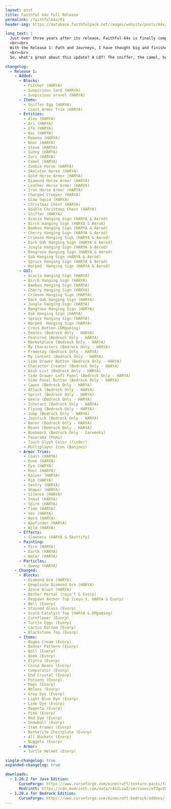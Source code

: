 ```yaml
---
layout: post
title: Faithful 64x Full Release
permalink: /faithful64x/R1
header-img: https://database.faithfulpack.net/images/website/posts/64x/R1.jpg

long_text: |
  Just over three years after its release, Faithful 64x is finally complete!
  <br><br>
  With the Release 1: Path and Journeys, I have thought big and finished what I started. But first - thank you for your continued support since its launch on July 5, 2020. The pack is soon going to hit 3 million downloads and it's phenomenal!
  <br><br>
  So, what's great about this update? A LOT! The sniffer, the camel, horse armor, paintings, there's enough for everyone! The full list is available in the article below, and be warned, it's long... very long.

changelog:
  - Release 1:
    - Added:
      - Blocks:
        - Pitcher (HARYA)
        - Suspicious Sand (HARYA)
        - Suspicious Gravel (HARYA)
      - Items:
        - Sniffer Egg (HARYA)
        - Coast Armor Trim (HARYA)
      - Entities:
        - Alex (HARYA)
        - Ari (HARYA)
        - Efe (HARYA)
        - Kai (HARYA)
        - Makena (HARYA)
        - Noor (HARYA)
        - Steve (HARYA)
        - Sunny (HARYA)
        - Zuri (HARYA)
        - Camel (HARYA)
        - Zombie Horse (HARYA)
        - Skeleton Horse (HARYA)
        - Gold Horse Armor (HARYA)
        - Diamond Horse Armor (HARYA)
        - Leather Horse Armor (HARYA)
        - Iron Horse Armor (HARYA)
        - Charged Creeper (HARYA)
        - Glow Squid (HARYA)
        - Christmas Chest (HARYA)
        - Double Christmas Chest (HARYA)
        - Sniffer (HARYA)
        - Acacia Hanging Sign (HARYA & Aerod)
        - Birch Hanging Sign (HARYA & Aerod)
        - Bamboo Hanging Sign (HARYA & Aerod)
        - Cherry Hanging Sign (HARYA & Aerod)
        - Crimson Hanging Sign (HARYA & Aerod)
        - Dark Oak Hanging Sign (HARYA & Aerod)
        - Jungle Hanging Sign (HARYA & Aerod)
        - Mangrove Hanging Sign (HARYA & Aerod)
        - Oak Hanging Sign (HARYA & Aerod)
        - Spruce Hanging Sign (HARYA & Aerod)
        - Warped  Hanging Sign (HARYA & Aerod)
      - GUI:
        - Acacia Hanging Sign (HARYA)
        - Birch Hanging Sign (HARYA)
        - Bamboo Hanging Sign (HARYA)
        - Cherry Hanging Sign (HARYA)
        - Crimson Hanging Sign (HARYA)
        - Dark Oak Hanging Sign (HARYA)
        - Jungle Hanging Sign (HARYA)
        - Mangrove Hanging Sign (HARYA)
        - Oak Hanging Sign (HARYA)
        - Spruce Hanging Sign (HARYA)
        - Warped  Hanging Sign (HARYA)
        - Cross Button (DMgaming)
        - Emotes (Bedrock Only - HARYA)
        - Featured (Bedrock Only - HARYA)
        - Marketplace (Bedrock Only - HARYA)
        - My Characters (Bedrock Only - HARYA)
        - Promotag (Bedrock Only - HARYA)
        - My Content (Bedrock Only - HARYA)
        - Side Drawer Button (Bedrock Only - HARYA)
        - Character Creator (Bedrock Only - HARYA)
        - Wish List (Bedrock Only - HARYA)
        - Side Drawer Left Panel (Bedrock Only - HARYA)
        - Side Panel Button (Bedrock Only - HARYA)
        - Capes (Bedrock Only - HARYA)
        - Attack (Bedrock Only - HARYA)
        - Sprint (Bedrock Only - HARYA)
        - Genre (Bedrock Only - HARYA)
        - Interact (Bedrock Only - HARYA)
        - Flying (Bedrock Only - HARYA)
        - Jump (Bedrock Only - HARYA)
        - Joystick (Bedrock Only - HARYA)
        - Water (Bedrock Only - HARYA)
        - Mount (Bedrock Only - HARYA)
        - Bookmark (Bedrock Only - Careeoki)
        - Panorama (Pomi)
        - Touch Glyph Color (fin9er)
        - Multiplayer Icon (Banjoei)
      - Armor Trims:
        - Coast (HARYA)
        - Dune (HARYA)
        - Eye (HARYA)
        - Host (HARYA)
        - Raiser (HARYA)
        - Rib (HARYA)
        - Sentry (HARYA)
        - Shaper (HARYA)
        - Silence (HARYA)
        - Snout (HARYA)
        - Spire (HARYA)
        - Tide (HARYA)
        - Vex (HARYA)
        - Ward (HARYA)
        - Wayfinder (HARYA)
        - Wild (HARYA)
      - Effects:
        - Slowness (HARYA & Skottify)
      - Painting:
        - Fire (HARYA)
        - Earth (HARYA)
        - Water (HARYA)
      - Particles:
        - Sweep (HARYA)
    - Changed:
      - Blocks:
        - Diamond Ore (HARYA)
        - Deeplsate Diamond Ore (HARYA)
        - Azure Bluet (HARYA)
        - Nether Portal (coyo_t & Evorp)
        - Respawn Anchor Top (coyo_t, HARYA & Evorp)
        - Bell (Evorp)
        - Stained Glass (Evorp)
        - Sculk Catalyst Top (HARYA & DMgaming)
        - Cornflower (Evorp)
        - Turtle Eggs (Evorp)
        - Cactus Bottom (Evorp)
        - Blackstone Top (Evorp)
      - Items:
        - Magma Cream (Evorp)
        - Banner Pattern (Evorp)
        - Bell (Evorp)
        - Book (Evorp)
        - Elytra (Evorp)
        - Cocoa Beans (Evorp)
        - Comparator (Evorp)
        - End Crystal (Evorp)
        - Potions (Evorp)
        - Maps (Evorp)
        - Melons (Evorp)
        - Grey Dye (Evorp)
        - Light Blue Dye (Evorp)
        - Lime Dye (Evorp)
        - Magenta (Evorp)
        - Pink (Evorp)
        - Red Dye (Evorp)
        - Snowball (Evorp)
        - Item Frames (Evorp)
        - Netherite Chestplate (Evorp)
        - All Buckets (Evorp)
        - Nuggets (Evorp)
      - Armor:
        - Turtle Helmet (Evorp)

single-changelog: true
expanded-changelog: true

downloads:
  - 1.20.2 for Java Edition:
      CurseForge: https://www.curseforge.com/minecraft/texture-packs/faithful-64x/download/4781970
      Modrinth: https://cdn.modrinth.com/data/r4GILswZ/versions/eT3gv5Mk/Faithful%2064x%20-%20R1.zip
  - 1.20.x for Bedrock Edition:
      CurseForge: https://www.curseforge.com/minecraft-bedrock/addons/faithful-64x-bedrock/download/4781972
---
```

